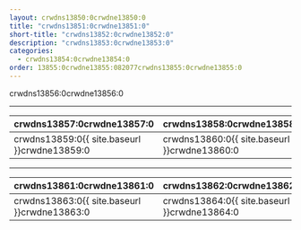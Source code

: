 ```yaml
---
layout: crwdns13850:0crwdne13850:0
title: "crwdns13851:0crwdne13851:0"
short-title: "crwdns13852:0crwdne13852:0"
description: "crwdns13853:0crwdne13853:0"
categories:
  - crwdns13854:0crwdne13854:0
order: 13855:0crwdne13855:082077crwdns13855:0crwdne13855:0
---
```

crwdns13856:0crwdne13856:0

<hr />

| crwdns13857:0crwdne13857:0                   | crwdns13858:0crwdne13858:0                   |
| -------------------------------------------- | -------------------------------------------- |
| crwdns13859:0{{ site.baseurl }}crwdne13859:0 | crwdns13860:0{{ site.baseurl }}crwdne13860:0 |

<hr />

| crwdns13861:0crwdne13861:0                                            | crwdns13862:0crwdne13862:0                   |
| --------------------------------------------------------------------- | -------------------------------------------- |
| crwdns13863:0{{ site.baseurl }}crwdne13863:0 &nbsp;&nbsp;&nbsp;&nbsp; | crwdns13864:0{{ site.baseurl }}crwdne13864:0 |